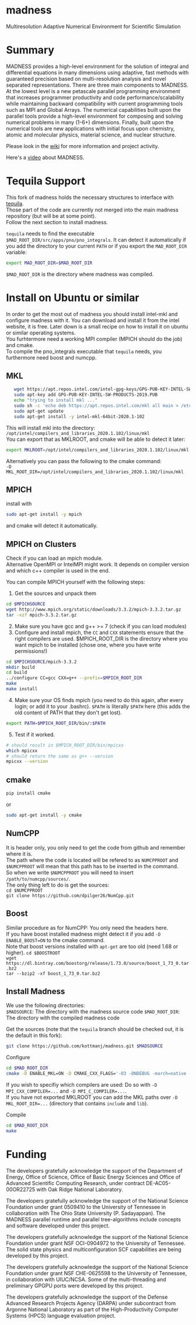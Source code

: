 madness
=======

Multiresolution Adaptive Numerical Environment for Scientific Simulation

# Summary

MADNESS provides a high-level environment for the solution of integral and differential equations in many dimensions using adaptive, fast methods with guaranteed precision based on multi-resolution analysis and novel separated representations. There are three main components to MADNESS. At the lowest level is a new petascale parallel programming environment that increases programmer productivity and code performance/scalability while maintaining backward compatibility with current programming tools such as MPI and Global Arrays. The numerical capabilities built upon the parallel tools provide a high-level environment for composing and solving numerical problems in many (1-6+) dimensions. Finally, built upon the numerical tools are new applications with initial focus upon chemistry, atomic and molecular physics, material science, and nuclear structure.

Please look in the [wiki](https://github.com/m-a-d-n-e-s-s/madness/wiki) for more information and project activity.

Here's a [video](http://www.youtube.com/watch?v=dBwWjmf5Tic) about MADNESS.

# Tequila Support

This fork of madness holds the necessary structures to interface with [tequila](https://github.com/aspuru-guzik-group/tequila).  
Those part of the code are currently not merged into the main madness repository (but will be at some point).  
Follow the next section to install madness.  

`tequila` needs to find the executable `$MAD_ROOT_DIR/src/apps/pno/pno_integrals`.
It can detect it automatically if you add the directory to your current `PATH` or if you export the `MAD_ROOT_DIR` variable:  
```bash
export MAD_ROOT_DIR=$MAD_ROOT_DIR
```  

`$MAD_ROOT_DIR` is the directory where madness was compiled.  

# Install on Ubuntu or similar

In order to get the most out of madness you should install intel-mkl and configure madness with it. 
You can download and install it from the intel website, it is free. 
Later down is a small recipe on how to install it on ubuntu or similar operating systems.  
You furhtermore need a working MPI compiler (MPICH should do the job) and cmake.  
To compile the pno_integrals executable that `tequila` needs, you furthermore need boost and numcpp.  

## MKL
```bash
   wget https://apt.repos.intel.com/intel-gpg-keys/GPG-PUB-KEY-INTEL-SW-PRODUCTS-2019.PUB
   sudo apt-key add GPG-PUB-KEY-INTEL-SW-PRODUCTS-2019.PUB
   echo "trying to install mkl ..."
   sudo sh -c 'echo deb https://apt.repos.intel.com/mkl all main > /etc/apt/sources.list.d/intel-mkl.list'
   sudo apt-get update
   sudo apt-get install -y intel-mkl-64bit-2020.1-102
```
This will install mkl into the directory:  
`/opt/intel/compilers_and_libraries_2020.1.102/linux/mkl`  
You can export that as MKLROOT, and cmake will be able to detect it later:  
```bash
export MKLROOT=/opt/intel/compilers_and_libraries_2020.1.102/linux/mkl
```
Alternatively you can pass the following to the cmake command:  
`-D MKL_ROOT_DIR=/opt/intel/compilers_and_libraries_2020.1.102/linux/mkl`

## MPICH
install with  
```bash
sudo apt-get install -y mpich
```
and cmake will detect it automatically.

## MPICH on Clusters
Check if you can load an mpich module.  
Alternative OpenMPI or IntelMPI might work. It depends on compiler version and which c++ compiler is used in the end.  

You can compile MPICH yourself with the following steps:  
1. Get the sources and unpack them
```bash
cd $MPICHSOURCE
wget http://www.mpich.org/static/downloads/3.3.2/mpich-3.3.2.tar.gz 
tar -xzf mpich-3.3.2.tar.gz
```
2. Make sure you have gcc and g++ >= 7 (check if you can load modules)
3. Configure and install mpich, the `CC` and `CXX` statements ensure that the right compilers are used. $MPICH_ROOT_DIR is the directory where you want mpich to be installed (chose one, where you have write permissions!)
```bash
cd $MPICHSOURCE/mpich-3.3.2
mkdir build
cd build
../configure CC=gcc CXX=g++ --prefix=$MPICH_ROOT_DIR
make
make install
```
4. Make sure your OS finds mpich (you need to do this again, after every login; or add it to your .bashrc). `$PATH` is literally `$PATH` here (this adds the old content of PATH that they don't get lost).
```bash
export PATH=$MPICH_ROOT_DIR/bin/:$PATH
```
5. Test if it worked. 
```bash
# should result in $MPICH_ROOT_DIR/bin/mpicxx
which mpicxx
# should return the same as g++ --version
mpicxx --version
```

## cmake
```bash
pip install cmake
``` 
or 
```bash
sudo apt-get install -y cmake
```

## NumCPP
It is header only, you only need to get the code from github and remember where it is.  
The path where the code is located will be refered to as `NUMCPPROOT` and `$NUMCPPROOT` will mean that this path has to be inserted in the command.  
So when we write `$NUMCPPROOT` you will need to insert `/path/to/numcpp/sources/`.  
The only thing left to do is get the sources:  
`cd $NUMCPPROOT`  
`git clone https://github.com/dpilger26/NumCpp.git`

## Boost
Similar procedure as for NumCPP: You only need the headers here.  
If you have boost installed madness might detect it if you add `-D ENABLE_BOOST=ON` to the cmake command.  
Note that boost versions installed with `apt-get` are too old (need 1.68 or higher). 
`cd $BOOSTROOT`  
`wget https://dl.bintray.com/boostorg/release/1.73.0/source/boost_1_73_0.tar.bz2`  
`tar --bzip2 -xf boost_1_73_0.tar.bz2`

## Install Madness
We use the following directories:  
`$MADSOURCE`: The directory with the madness source code
`$MAD_ROOT_DIR`: The directory with the compiled madness code

Get the sources (note that the `tequila` branch should be checked out, it is the default in this fork):  
```bash
git clone https://github.com/kottmanj/madness.git $MADSOURCE
```  

Configure  
```bash
cd $MAD_ROOT_DIR  
cmake -D ENABLE_MKL=ON -D CMAKE_CXX_FLAGS='-O3 -DNDEBUG -march=native -I/$NUMCPPROOT/include -I/$BOOSTROOT/include' $MADSOURCE/
```
If you wish to specifiy which compilers are used: Do so with `-D MPI_CXX_COMPILER=...` and `-D MPI_C_COMPILER=...`.  
If you have not exported MKLROOT you can add the MKL paths over `-D MKL_ROOT_DIR=...` (directory that contains `include` and `lib`).  

Compile
```bash
cd $MAD_ROOT_DIR  
make
```

# Funding
The developers gratefully acknowledge the support of the Department of Energy, Office of Science, Office of Basic Energy Sciences and Office of Advanced Scientific Computing Research, under contract DE-AC05-00OR22725 with Oak Ridge National Laboratory.

The developers gratefully acknowledge the support of the National Science Foundation under grant 0509410 to the University of Tennessee in collaboration with The Ohio State University (P. Sadayappan). The MADNESS parallel runtime and parallel tree-algorithms include concepts and software developed under this project.

The developers gratefully acknowledge the support of the National Science Foundation under grant NSF OCI-0904972 to the University of Tennessee. The solid state physics and multiconfiguration SCF capabilities are being developed by this project.

The developers gratefully acknowledge the support of the National Science Foundation under grant NSF CHE-0625598 to the University of Tennessee, in collaboration with UIUC/NCSA. Some of the multi-threading and preliminary GPGPU ports were developed by this project.

The developers gratefully acknowledge the support of the Defense Advanced Research Projects Agency (DARPA) under subcontract from Argonne National Laboratory as part of the High-Productivity Computer Systems (HPCS) language evaluation project.

